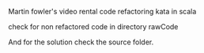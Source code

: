 Martin fowler's video rental code refactoring kata in scala

check for non refactored code in directory rawCode

And for the solution check the source folder.